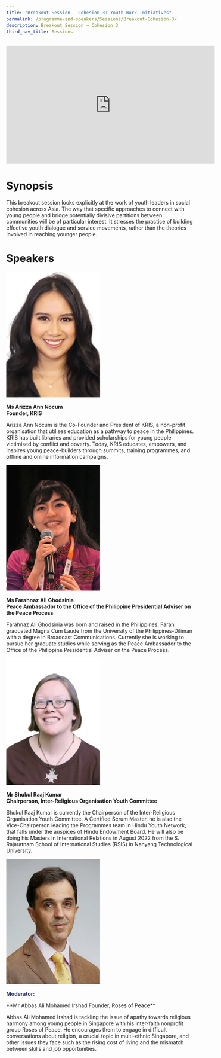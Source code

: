 ```yaml
---
title: "Breakout Session – Cohesion 3: Youth Work Initiatives"
permalink: /programme-and-speakers/Sessions/Breakout-Cohesion-3/
description: Breakout Session – Cohesion 3
third_nav_title: Sessions
---
```

<div class="bp-youtube">

<iframe width="560" height="315" src="https://www.youtube.com/embed/sRpsZBDwWNI" title="YouTube video player" frameborder="0" allow="accelerometer; autoplay; clipboard-write; encrypted-media; gyroscope; picture-in-picture" allowfullscreen></iframe>

</div>

# Synopsis
This breakout session looks explicitly at the work of youth leaders in social cohesion across Asia. The way that specific approaches to connect with young people and bridge potentially divisive partitions between communities will be of particular interest. It stresses the practice of building effective youth dialogue and service movements, rather than the theories involved in reaching younger people.
# Speakers
<img src="/images/Arizza%20Nocum.png"
     style="width:50%" />

**Ms Arizza Ann Nocum  
Founder, KRIS**

Arizza Ann Nocum is the Co-Founder and President of KRIS, a non-profit organisation that utilises education as a pathway to peace in the Philippines. KRIS has built libraries and provided scholarships for young people victimised by conflict and poverty. Today, KRIS educates, empowers, and inspires young peace-builders through summits, training programmes, and offline and online information campaigns.

<img src="/images/Farahnaz.jpg"
     style="width:50%" />

**Ms Farahnaz Ali Ghodsinia  
Peace Ambassador to the Office of the Philippine Presidential Adviser on the Peace Process**

Farahnaz Ali Ghodsinia was born and raised in the Philippines. Farah graduated Magna Cum Laude from the University of the Philippines-Diliman with a degree in Broadcast Communications. Currently she is working to pursue her graduate studies while serving as the Peace Ambassador to the Office of the Philippine Presidential Adviser on the Peace Process.

<img src="/images/Julia%20Walsh.png"
     style="width:50%" />

**Mr Shukul Raaj Kumar  
Chairperson, Inter-Religious Organisation Youth Committee**
   
Shukul Raaj Kumar is currently the Chairperson of the Inter-Religious Organisation Youth Committee. A Certified Scrum Master, he is also the Vice-Chairperson leading the Programmes team in Hindu Youth Network, that falls under the auspices of Hindu Endowment Board. He will also be doing his Masters in International Relations in August 2022 from the S. Rajaratnam School of International Studies (RSIS) in Nanyang Technological University.

<img src="/images/Paul%20Hedges.jpg"
     style="width:50%" />

<p style="color:#2B3062"><b>Moderator:</b></p>**Mr Abbas Ali Mohamed Irshad  
Founder, Roses of Peace**

Abbas Ali Mohamed Irshad is tackling the issue of apathy towards religious harmony among young people in Singapore with his inter-faith nonprofit group Roses of Peace. He encourages them to engage in difficult conversations about religion, a crucial topic in multi-ethnic Singapore, and other issues they face such as the rising cost of living and the mismatch between skills and job opportunities.